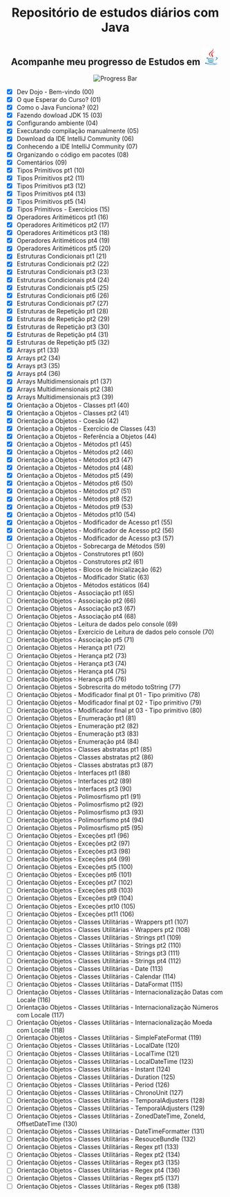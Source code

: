 <div align="center">
  <h1> Repositório de estudos diários com Java </h1>
</div>

<div align="center">
  <h2> Acompanhe meu progresso de Estudos em <a href="https://www.java.com" target="_blank" rel="noreferrer"> <img src="https://raw.githubusercontent.com/devicons/devicon/master/icons/java/java-original.svg" alt="java" width="40" height="40"/> </a> </h2>
</div>

<div align="center">

  ![Progress Bar](https://geps.dev/progress/35)

  
</div>
  
- [x] Dev Dojo - Bem-vindo (00)
- [x] O que Esperar do Curso? (01)
- [x] Como o Java Funciona? (02)
- [x] Fazendo dowload JDK 15 (03)
- [x] Configurando ambiente (04)
- [x] Executando compilação manualmente (05)
- [x] Download da IDE IntelliJ Community (06)
- [x] Conhecendo a IDE IntelliJ Community (07)
- [x] Organizando o código em pacotes (08)
- [x] Comentários (09)
- [x] Tipos Primitivos pt1 (10)
- [x] Tipos Primitivos pt2 (11)
- [x] Tipos Primitivos pt3 (12)
- [x] Tipos Primitivos pt4 (13)
- [x] Tipos Primitivos pt5 (14)
- [x] Tipos Primitivos - Exercícios (15)
- [x] Operadores Aritiméticos pt1 (16)
- [x] Operadores Aritiméticos pt2 (17)
- [x] Operadores Aritiméticos pt3 (18)
- [x] Operadores Aritiméticos pt4 (19)
- [x] Operadores Aritiméticos pt5 (20)
- [x] Estruturas Condicionais pt1 (21)
- [x] Estruturas Condicionais pt2 (22)
- [x] Estruturas Condicionais pt3 (23)
- [x] Estruturas Condicionais pt4 (24)
- [x] Estruturas Condicionais pt5 (25)
- [x] Estruturas Condicionais pt6 (26)
- [x] Estruturas Condicionais pt7 (27)
- [x] Estruturas de Repetição pt1 (28)
- [x] Estruturas de Repetição pt2 (29)
- [x] Estruturas de Repetição pt3 (30)
- [x] Estruturas de Repetição pt4 (31)
- [x] Estruturas de Repetição pt5 (32)
- [x] Arrays pt1 (33)
- [x] Arrays pt2 (34)
- [x] Arrays pt3 (35)
- [x] Arrays pt4 (36)
- [x] Arrays Multidimensionais pt1 (37)
- [x] Arrays Multidimensionais pt2 (38)
- [x] Arrays Multidimensionais pt3 (39)
- [x] Orientação a Objetos - Classes pt1 (40)
- [x] Orientação a Objetos - Classes pt2 (41)
- [x] Orientação a Objetos - Coesão (42)
- [x] Orientação a Objetos - Exercício de Classes (43)
- [x] Orientação a Objetos - Referência a Objetos (44)
- [x] Orientação a Objetos - Métodos pt1 (45)
- [x] Orientação a Objetos - Métodos pt2 (46)
- [x] Orientação a Objetos - Métodos pt3 (47)
- [x] Orientação a Objetos - Métodos pt4 (48)
- [x] Orientação a Objetos - Métodos pt5 (49)
- [x] Orientação a Objetos - Métodos pt6 (50)
- [x] Orientação a Objetos - Métodos pt7 (51)
- [x] Orientação a Objetos - Métodos pt8 (52)
- [x] Orientação a Objetos - Métodos pt9 (53)
- [x] Orientação a Objetos - Métodos pt10 (54)
- [x] Orientação a Objetos - Modificador de Acesso pt1 (55)
- [x] Orientação a Objetos - Modificador de Acesso pt2 (56)
- [x] Orientação a Objetos - Modificador de Acesso pt3 (57)
- [ ] Orientação a Objetos - Sobrecarga de Métodos (59)
- [ ] Orientação a Objetos - Construtores pt1 (60)
- [ ] Orientação a Objetos - Construtores pt2 (61)
- [ ] Orientação a Objetos - Blocos de Inicialização (62)
- [ ] Orientação a Objetos - Modificador Static (63)
- [ ] Orientação a Objetos - Métodos estáticos (64)
- [ ] Orientação Objetos - Associação pt1 (65)
- [ ] Orientação Objetos - Associação pt2 (66)
- [ ] Orientação Objetos - Associação pt3 (67)
- [ ] Orientação Objetos - Associação pt4 (68)
- [ ] Orientação Objetos - Leitura de dados pelo console (69)
- [ ] Orientação Objetos - Exercício de Leitura de dados pelo console (70)
- [ ] Orientação Objetos - Associação pt5 (71)
- [ ] Orientação Objetos - Herança pt1 (72)
- [ ] Orientação Objetos - Herança pt2 (73)
- [ ] Orientação Objetos - Herança pt3 (74)
- [ ] Orientação Objetos - Herança pt4 (75)
- [ ] Orientação Objetos - Herança pt5 (76)
- [ ] Orientação Objetos - Sobrescrita do método toString (77)
- [ ] Orientação Objetos - Modificador final pt 01 - Tipo primitivo (78)
- [ ] Orientação Objetos - Modificador final pt 02 - Tipo primitivo (79)
- [ ] Orientação Objetos - Modificador final pt 03 - Tipo primitivo (80)
- [ ] Orientação Objetos - Enumeração pt1 (81)
- [ ] Orientação Objetos - Enumeração pt2 (82)
- [ ] Orientação Objetos - Enumeração pt3 (83)
- [ ] Orientação Objetos - Enumeração pt4 (84)
- [ ] Orientação Objetos - Classes abstratas pt1 (85)
- [ ] Orientação Objetos - Classes abstratas pt2 (86)
- [ ] Orientação Objetos - Classes abstratas pt3 (87)
- [ ] Orientação Objetos - Interfaces pt1 (88)
- [ ] Orientação Objetos - Interfaces pt2 (89)
- [ ] Orientação Objetos - Interfaces pt3 (90)
- [ ] Orientação Objetos - Polimosrfismo pt1 (91)
- [ ] Orientação Objetos - Polimosrfismo pt2 (92)
- [ ] Orientação Objetos - Polimosrfismo pt3 (93)
- [ ] Orientação Objetos - Polimosrfismo pt4 (94)
- [ ] Orientação Objetos - Polimosrfismo pt5 (95)
- [ ] Orientação Objetos - Exceções pt1 (96)
- [ ] Orientação Objetos - Exceções pt2 (97)
- [ ] Orientação Objetos - Exceções pt3 (98)
- [ ] Orientação Objetos - Exceções pt4 (99)
- [ ] Orientação Objetos - Exceções pt5 (100)
- [ ] Orientação Objetos - Exceções pt6 (101)
- [ ] Orientação Objetos - Exceções pt7 (102)
- [ ] Orientação Objetos - Exceções pt8 (103)
- [ ] Orientação Objetos - Exceções pt9 (104)
- [ ] Orientação Objetos - Exceções pt10 (105)
- [ ] Orientação Objetos - Exceções pt11 (106)
- [ ] Orientação Objetos - Classes Utilitárias - Wrappers pt1 (107)
- [ ] Orientação Objetos - Classes Utilitárias - Wrappers pt2 (108)
- [ ] Orientação Objetos - Classes Utilitárias - Strings pt1 (109)
- [ ] Orientação Objetos - Classes Utilitárias - Strings pt2 (110)
- [ ] Orientação Objetos - Classes Utilitárias - Strings pt3 (111)
- [ ] Orientação Objetos - Classes Utilitárias - Strings pt4 (112)
- [ ] Orientação Objetos - Classes Utilitárias - Date (113)
- [ ] Orientação Objetos - Classes Utilitárias - Calendar (114)
- [ ] Orientação Objetos - Classes Utilitárias - DataFormat (115)
- [ ] Orientação Objetos - Classes Utilitárias - Internacionalização Datas com Locale (116)
- [ ] Orientação Objetos - Classes Utilitárias - Internacionalização Números com Locale (117)
- [ ] Orientação Objetos - Classes Utilitárias - Internacionalização Moeda com Locale (118)
- [ ] Orientação Objetos - Classes Utilitárias - SimpleFateFormat (119)
- [ ] Orientação Objetos - Classes Utilitárias - LocalDate (120)
- [ ] Orientação Objetos - Classes Utilitárias - LocalTime (121)
- [ ] Orientação Objetos - Classes Utilitárias - LocalDateTime (123)
- [ ] Orientação Objetos - Classes Utilitárias - Instant (124)
- [ ] Orientação Objetos - Classes Utilitárias - Duration (125)
- [ ] Orientação Objetos - Classes Utilitárias - Period (126)
- [ ] Orientação Objetos - Classes Utilitárias - ChronoUnit (127)
- [ ] Orientação Objetos - Classes Utilitárias - TemporalAdjusters (128)
- [ ] Orientação Objetos - Classes Utilitárias - TemporalAdjusters (129)
- [ ] Orientação Objetos - Classes Utilitárias - ZonedDateTime, ZoneId, OffsetDateTime (130)
- [ ] Orientação Objetos - Classes Utilitárias - DateTimeFormatter (131)
- [ ] Orientação Objetos - Classes Utilitárias - ResouceBundle (132)
- [ ] Orientação Objetos - Classes Utilitárias - Regex pt1 (133)
- [ ] Orientação Objetos - Classes Utilitárias - Regex pt2 (134)
- [ ] Orientação Objetos - Classes Utilitárias - Regex pt3 (135)
- [ ] Orientação Objetos - Classes Utilitárias - Regex pt4 (136)
- [ ] Orientação Objetos - Classes Utilitárias - Regex pt5 (137)
- [ ] Orientação Objetos - Classes Utilitárias - Regex pt6 (138)
